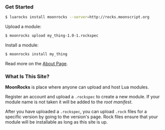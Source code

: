 ### Get Started

```bash
$ luarocks install moonrocks --server=http://rocks.moonscript.org
```

Upload a module:

```bash
$ moonrocks upload my_thing-1.0-1.rockspec
```

Install a module:

```bash
$ moonrocks install my_thing
```

Read more on the [About Page][1].

### What Is This Site?

**MoonRocks** is place where anyone can upload and host Lua modules.

Register an account and upload a `.rockspec` to create a new module. If your
module name is not taken it will be added to the *root manifest*.

After you have uploaded a `.rockspec`, you can upload `.rock` files for a
specific version by going to the version's page. Rock files ensure that your
module will be installable as long as this site is up.

  [1]: /about
